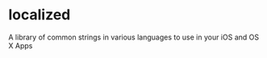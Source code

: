 localized
=========

A library of common strings in various languages to use in your iOS and OS X Apps
